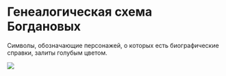 # Генеалогическая схема Богдановых

Символы, обозначающие персонажей, 
о которых есть биографические справки, залиты голубым цветом.

![](BogdGen.jpg)
